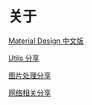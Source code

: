 
# 关于

[Material Design 中文版](https://github.com/smm113522/AndroidDemo/blob/master/Material%20Design_README.md )

[Utils 分享](https://github.com/smm113522/AndroidDemo/blob/master/Utils_README.md)

[图片处理分享](https://github.com/smm113522/AndroidDemo/blob/master/%E5%9B%BE%E7%89%87%E7%9B%B8%E5%85%B3README.md)

[网络相关分享](https://github.com/smm113522/AndroidDemo/blob/master/%E7%BD%91%E7%BB%9C%E7%9B%B8%E5%85%B3README.md )

 